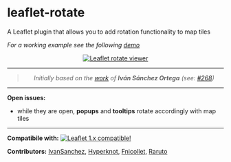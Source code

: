 # leaflet-rotate

A Leaflet plugin that allows you to add rotation functionality to map tiles 

_For a working example see the following [demo](https://raruto.github.io/leaflet-rotate/index.html)_

<p align="center">
    <a href="https://raruto.github.io/leaflet-rotate/index.html"><img src="https://raruto.github.io/img/leaflet-rotate.png" alt="Leaflet rotate viewer" /></a>
</p>

---

<blockquote>
    <p align="center">
        <em>Initially based on the <a href="https://github.com/Leaflet/Leaflet/tree/rotate">work</a> of <strong>Iván Sánchez Ortega</strong> (see: <a href="https://github.com/Leaflet/Leaflet/issues/268">#268</a>)</em>
    </p>
</blockquote>

---

**Open issues:**

- while they are open, **popups** and **tooltips** rotate accordingly with map tiles

---

**Compatibile with:**
[![Leaflet 1.x compatible!](https://img.shields.io/badge/Leaflet-1.7-1EB300.svg?style=flat)](http://leafletjs.com/reference.html)

**Contributors:** [IvanSanchez](https://github.com/IvanSanchez), [Hyperknot](https://github.com/hyperknot), [Fnicollet](https://github.com/fnicollet), [Raruto](https://github.com/Raruto/leaflet-rotate)
